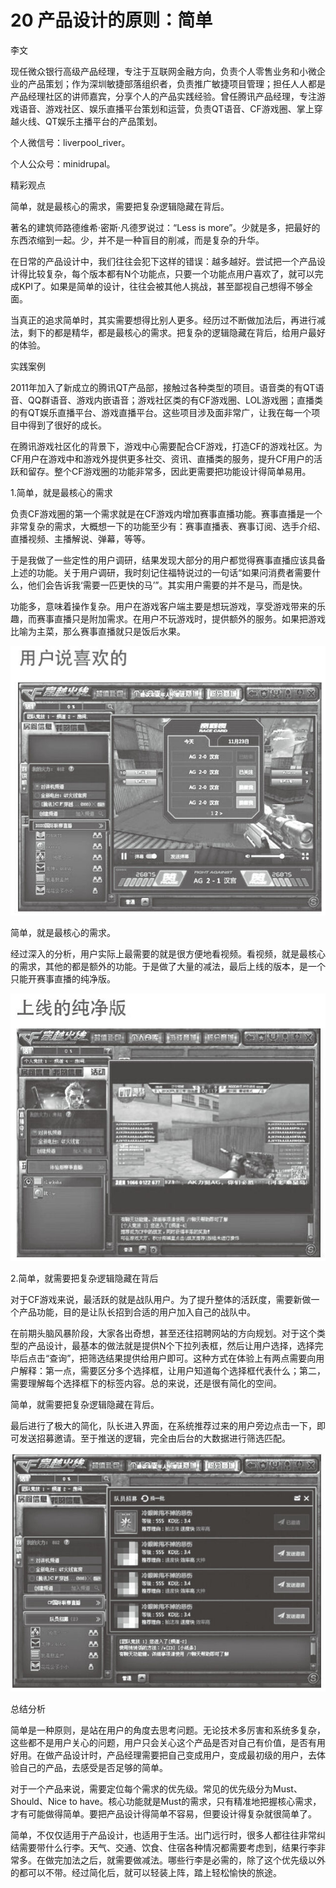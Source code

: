 # 20 产品设计的原则：简单

李文

现任微众银行高级产品经理，专注于互联网金融方向，负责个人零售业务和小微企业的产品策划；作为深圳敏捷部落组织者，负责推广敏捷项目管理；担任人人都是产品经理社区的讲师嘉宾，分享个人的产品实践经验。曾任腾讯产品经理，专注游戏语音、游戏社区、娱乐直播平台策划和运营，负责QT语音、CF游戏圈、掌上穿越火线、QT娱乐主播平台的产品策划。

个人微信号：liverpool_river。

个人公众号：minidrupal。

精彩观点

简单，就是最核心的需求，需要把复杂逻辑隐藏在背后。

著名的建筑师路德维希·密斯·凡德罗说过：“Less is more”。少就是多，把最好的东西浓缩到一起。少，并不是一种盲目的削减，而是复杂的升华。

在日常的产品设计中，我们往往会犯下这样的错误：越多越好。尝试把一个产品设计得比较复杂，每个版本都有N个功能点，只要一个功能点用户喜欢了，就可以完成KPI了。如果是简单的设计，往往会被其他人挑战，甚至鄙视自己想得不够全面。

当真正的追求简单时，其实需要想得比别人更多。经历过不断做加法后，再进行减法，剩下的都是精华，都是最核心的需求。把复杂的逻辑隐藏在背后，给用户最好的体验。

实践案例

2011年加入了新成立的腾讯QT产品部，接触过各种类型的项目。语音类的有QT语音、QQ群语音、游戏内嵌语音；游戏社区类的有CF游戏圈、LOL游戏圈；直播类的有QT娱乐直播平台、游戏直播平台。这些项目涉及面非常广，让我在每一个项目中得到了很好的成长。

在腾讯游戏社区化的背景下，游戏中心需要配合CF游戏，打造CF的游戏社区。为CF用户在游戏中和游戏外提供更多社交、资讯、直播类的服务，提升CF用户的活跃和留存。整个CF游戏圈的功能非常多，因此更需要把功能设计得简单易用。

1.简单，就是最核心的需求

负责CF游戏圈的第一个需求就是在CF游戏内增加赛事直播功能。赛事直播是一个非常复杂的需求，大概想一下的功能至少有：赛事直播表、赛事订阅、选手介绍、直播视频、主播解说、弹幕，等等。

于是我做了一些定性的用户调研，结果发现大部分的用户都觉得赛事直播应该具备上述的功能。关于用户调研，我时刻记住福特说过的一句话“如果问消费者需要什么，他们会告诉我‘需要一匹更快的马’”。其实用户需要的并不是马，而是快。

功能多，意味着操作复杂。用户在游戏客户端主要是想玩游戏，享受游戏带来的乐趣，而赛事直播只是附加需求。在用户不玩游戏时，提供额外的服务。如果把游戏比喻为主菜，那么赛事直播就只是饭后水果。

![](images/image01766.jpeg)

简单，就是最核心的需求。

经过深入的分析，用户实际上最需要的就是很方便地看视频。看视频，就是最核心的需求，其他的都是额外的功能。于是做了大量的减法，最后上线的版本，是一个只能开赛事直播的纯净版。

![](images/image01767.jpeg)

2.简单，就需要把复杂逻辑隐藏在背后

对于CF游戏来说，最活跃的就是战队用户。为了提升整体的活跃度，需要新做一个产品功能，目的是让队长招到合适的用户加入自己的战队中。

在前期头脑风暴阶段，大家各出奇想，甚至还往招聘网站的方向规划。对于这个类型的产品设计，最基本的做法就是提供N个下拉列表框，然后让用户选择，选择完毕后点击“查询”，把筛选结果提供给用户即可。这种方式在体验上有两点需要向用户解释：第一点，需要区分多个选择框，让用户知道每个选择框代表什么；第二，需要理解每个选择框下的标签内容。总的来说，还是很有简化的空间。

简单，就需要把复杂逻辑隐藏在背后。

最后进行了极大的简化，队长进入界面，在系统推荐过来的用户旁边点击一下，即可发送招募邀请。至于推送的逻辑，完全由后台的大数据进行筛选匹配。

![](images/image01768.jpeg)

总结分析

简单是一种原则，是站在用户的角度去思考问题。无论技术多厉害和系统多复杂，这些都不是用户关心的问题，用户只会关心这个产品是否对自己有价值，是否有用好用。在做产品设计时，产品经理需要把自己变成用户，变成最初级的用户，去体验自己的产品，去感受是否足够的简单。

对于一个产品来说，需要定位每个需求的优先级。常见的优先级分为Must、Should、Nice to have。核心功能就是Must的需求，只有精准地把握核心需求，才有可能做得简单。要把产品设计得简单不容易，但要设计得复杂就很简单了。

简单，不仅仅适用于产品设计，也适用于生活。出门远行时，很多人都往往非常纠结需要带什么行李。天气、交通、饮食、住宿各种情况都需要考虑到，结果行李非常多。在做完加法之后，就需要做减法。哪些行李是必需的，除了这个优先级以外的都可以不带。经过简化后，就可以轻装上阵，踏上轻松愉快的旅途。
